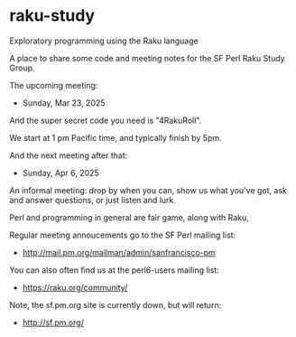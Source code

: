 # raku-study
Exploratory programming using the Raku language

A place to share some code and meeting notes for the SF Perl Raku Study Group.

The upcoming meeting:

* Sunday, Mar 23, 2025

And the super secret code you need is "4RakuRoll".

We start at 1 pm Pacific time, and typically finish by 5pm.

And the next meeting after that:

* Sunday, Apr  6, 2025

An informal meeting: drop by when you can, show us what you've got,
ask and answer questions, or just listen and lurk.

Perl and programming in general are fair game, along with Raku, 

Regular meeting annoucements go to the SF Perl mailing list:

*  http://mail.pm.org/mailman/admin/sanfrancisco-pm

You can also often find us at the perl6-users mailing list:

*  https://raku.org/community/


Note, the sf.pm.org site is currently down, but will return:

*  http://sf.pm.org/
